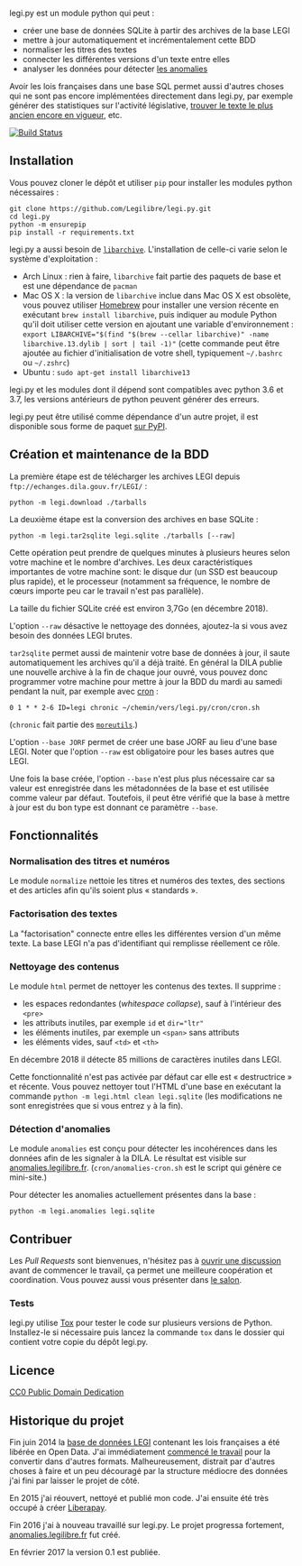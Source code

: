 legi.py est un module python qui peut :

- créer une base de données SQLite à partir des archives de la base LEGI
- mettre à jour automatiquement et incrémentalement cette BDD
- normaliser les titres des textes
- connecter les différentes versions d'un texte entre elles
- analyser les données pour détecter [les anomalies][anomalies]

Avoir les lois françaises dans une base SQL permet aussi d'autres choses qui ne
sont pas encore implémentées directement dans legi.py, par exemple générer des
statistiques sur l'activité législative, [trouver le texte le plus ancien encore
en vigueur][tweet-texte-plus-ancien], etc.

[![Build Status](https://travis-ci.org/Legilibre/legi.py.svg)](https://travis-ci.org/Legilibre/legi.py)

## Installation

Vous pouvez cloner le dépôt et utiliser `pip` pour installer les modules python
nécessaires :

    git clone https://github.com/Legilibre/legi.py.git
    cd legi.py
    python -m ensurepip
    pip install -r requirements.txt

legi.py a aussi besoin de [`libarchive`][libarchive]. L'installation de celle-ci varie selon le système d'exploitation :

- Arch Linux : rien à faire, `libarchive` fait partie des paquets de base et est une dépendance de `pacman`
- Mac OS X : la version de `libarchive` inclue dans Mac OS X est obsolète, vous pouvez utiliser [Homebrew](https://brew.sh/) pour installer une version récente en exécutant `brew install libarchive`, puis indiquer au module Python qu'il doit utiliser cette version en ajoutant une variable d'environnement : `export LIBARCHIVE="$(find "$(brew --cellar libarchive)" -name libarchive.13.dylib | sort | tail -1)"` (cette commande peut être ajoutée au fichier d'initialisation de votre shell, typiquement `~/.bashrc` ou `~/.zshrc`)
- Ubuntu : `sudo apt-get install libarchive13`

legi.py et les modules dont il dépend sont compatibles avec python 3.6 et 3.7,
les versions antérieurs de python peuvent générer des erreurs.

legi.py peut être utilisé comme dépendance d'un autre projet, il est disponible
sous forme de paquet [sur PyPI][legi-pypi].

## Création et maintenance de la BDD

La première étape est de télécharger les archives LEGI depuis
`ftp://echanges.dila.gouv.fr/LEGI/` :

    python -m legi.download ./tarballs

La deuxième étape est la conversion des archives en base SQLite :

    python -m legi.tar2sqlite legi.sqlite ./tarballs [--raw]

Cette opération peut prendre de quelques minutes à plusieurs heures selon votre
machine et le nombre d'archives. Les deux caractéristiques importantes de votre
machine sont: le disque dur (un SSD est beaucoup plus rapide), et le processeur
(notamment sa fréquence, le nombre de cœurs importe peu car le travail n'est pas
parallèle).

La taille du fichier SQLite créé est environ 3,7Go (en décembre 2018).

L'option `--raw` désactive le nettoyage des données, ajoutez-la si vous avez
besoin des données LEGI brutes.

`tar2sqlite` permet aussi de maintenir votre base de données à jour, il saute
automatiquement les archives qu'il a déjà traité. En général la DILA publie une
nouvelle archive à la fin de chaque jour ouvré, vous pouvez donc programmer
votre machine pour mettre à jour la BDD du mardi au samedi pendant la nuit, par
exemple avec [cron][cron] :

    0 1 * * 2-6 ID=legi chronic ~/chemin/vers/legi.py/cron/cron.sh

(`chronic` fait partie des [`moreutils`](http://joeyh.name/code/moreutils/).)

L'option `--base JORF` permet de créer une base JORF au lieu d'une base LEGI.
Noter que l'option `--raw` est obligatoire pour les bases autres que LEGI.

Une fois la base créée, l'option `--base` n'est plus plus nécessaire car sa
valeur est enregistrée dans les métadonnées de la base et est utilisée comme
valeur par défaut. Toutefois, il peut être vérifié que la base à mettre à
jour est du bon type est donnant ce paramètre `--base`.

## Fonctionnalités

### Normalisation des titres et numéros

Le module `normalize` nettoie les titres et numéros des textes, des sections et
des articles afin qu'ils soient plus « standards ».

### Factorisation des textes

La "factorisation" connecte entre elles les différentes version d'un même texte.
La base LEGI n'a pas d'identifiant qui remplisse réellement ce rôle.

### Nettoyage des contenus

Le module `html` permet de nettoyer les contenus des textes. Il supprime :

- les espaces redondantes (*whitespace collapse*), sauf à l'intérieur des `<pre>`
- les attributs inutiles, par exemple `id` et `dir="ltr"`
- les éléments inutiles, par exemple un `<span>` sans attributs
- les éléments vides, sauf `<td>` et `<th>`

En décembre 2018 il détecte 85 millions de caractères inutiles dans LEGI.

Cette fonctionnalité n'est pas activée par défaut car elle est « destructrice »
et récente. Vous pouvez nettoyer tout l'HTML d'une base en exécutant la commande
`python -m legi.html clean legi.sqlite` (les modifications ne sont enregistrées
que si vous entrez `y` à la fin).

### Détection d'anomalies

Le module `anomalies` est conçu pour détecter les incohérences dans les données afin de les signaler à la DILA. Le résultat est visible sur [anomalies.legilibre.fr][anomalies]. (`cron/anomalies-cron.sh` est le script qui génère ce mini-site.)

Pour détecter les anomalies actuellement présentes dans la base :

    python -m legi.anomalies legi.sqlite

## Contribuer

Les *Pull Requests* sont bienvenues, n'hésitez pas à [ouvrir une discussion](https://github.com/Legilibre/legi.py/issues/new) avant de commencer le travail, ça permet une meilleure coopération et coordination. Vous pouvez aussi vous présenter dans [le salon](https://github.com/Legilibre/salon).

### Tests

legi.py utilise [Tox](https://pypi.python.org/pypi/tox) pour tester le code sur plusieurs versions de Python. Installez-le si nécessaire puis lancez la commande `tox` dans le dossier qui contient votre copie du dépôt legi.py.

## Licence

[CC0 Public Domain Dedication](http://creativecommons.org/publicdomain/zero/1.0/)

## Historique du projet

Fin juin 2014 la [base de données LEGI][legi-data] contenant les lois françaises
a été libérée en Open Data. J'ai immédiatement [commencé le travail][tweet-debut]
pour la convertir dans d'autres formats. Malheureusement, distrait par d'autres
choses à faire et un peu découragé par la structure médiocre des données j'ai
fini par laisser le projet de côté.

En 2015 j'ai réouvert, nettoyé et publié mon code. J'ai ensuite été très occupé
à créer [Liberapay](https://liberapay.com/).

Fin 2016 j'ai à nouveau travaillé sur legi.py. Le projet progressa fortement,
[anomalies.legilibre.fr][anomalies] fut créé.

En février 2017 la version 0.1 est publiée.


[anomalies]: http://anomalies.legilibre.fr/
[cron]: https://en.wikipedia.org/wiki/Cron
[libarchive]: http://libarchive.org/
[legi-data]: https://www.data.gouv.fr/fr/datasets/legi-codes-lois-et-reglements-consolides/
[legi-pypi]: https://pypi.python.org/pypi/legi
[tweet-debut]: https://twitter.com/Changaco/statuses/484674913954172929
[tweet-texte-plus-ancien]: https://twitter.com/Changaco/statuses/491566919544479745
